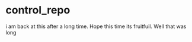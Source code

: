# control_repo

i am back at this after a long time. Hope this time its fruitfuil. 
Well that was long
